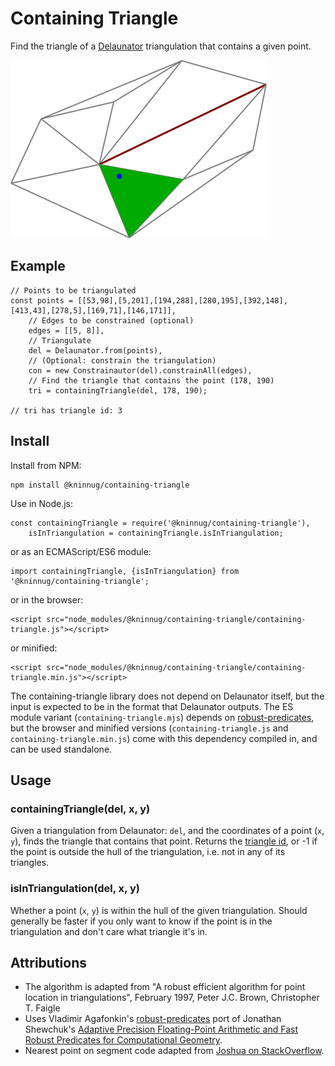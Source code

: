 Containing Triangle
===================

Find the triangle of a [Delaunator](https://github.com/mapbox/delaunator)
triangulation that contains a given point.

![Located triangle highlighted](strain.png)

Example
-------

	// Points to be triangulated
	const points = [[53,98],[5,201],[194,288],[280,195],[392,148],[413,43],[278,5],[169,71],[146,171]],
		// Edges to be constrained (optional)
		edges = [[5, 8]],
		// Triangulate
		del = Delaunator.from(points),
		// (Optional: constrain the triangulation)
		con = new Constrainautor(del).constrainAll(edges),
		// Find the triangle that contains the point (178, 190)
		tri = containingTriangle(del, 178, 190);
	
	// tri has triangle id: 3

Install
-------

Install from NPM:

	npm install @kninnug/containing-triangle
	
Use in Node.js:

	const containingTriangle = require('@kninnug/containing-triangle'),
		isInTriangulation = containingTriangle.isInTriangulation;
	
or as an ECMAScript/ES6 module:

	import containingTriangle, {isInTriangulation} from '@kninnug/containing-triangle';

or in the browser:

	<script src="node_modules/@kninnug/containing-triangle/containing-triangle.js"></script>

or minified:

	<script src="node_modules/@kninnug/containing-triangle/containing-triangle.min.js"></script>

The containing-triangle library does not depend on Delaunator itself, but the
input is expected to be in the format that Delaunator outputs. The ES module
variant (`containing-triangle.mjs`) depends on [robust-predicates](https://www.npmjs.com/package/robust-predicates),
but the browser and minified versions (`containing-triangle.js` and
`containing-triangle.min.js`) come with this dependency compiled in, and can be
used standalone.

Usage
-----

### containingTriangle(del, x, y)

Given a triangulation from Delaunator: `del`, and the coordinates of a point
(`x`, `y`), finds the triangle that contains that point. Returns the [triangle
id](https://mapbox.github.io/delaunator/#edge-and-triangle), or -1 if the point
is outside the hull of the triangulation, i.e. not in any of its triangles.

### isInTriangulation(del, x, y)

Whether a point (`x`, `y`) is within the hull of the given triangulation. Should
generally be faster if you only want to know if the point is in the
triangulation and don't care what triangle it's in.

Attributions
------------

- The algorithm is adapted from "A robust efficient algorithm for point location
  in triangulations", February 1997, Peter J.C. Brown, Christopher T. Faigle
- Uses Vladimir Agafonkin's [robust-predicates](https://github.com/mourner/robust-predicates) port
  of Jonathan Shewchuk's [Adaptive Precision Floating-Point Arithmetic and Fast Robust Predicates
  for Computational Geometry](http://www.cs.cmu.edu/~quake/robust.html).
- Nearest point on segment code adapted from [Joshua on StackOverflow](https://stackoverflow.com/a/6853926).

